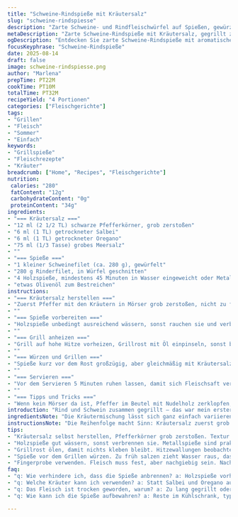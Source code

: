 ```yaml
---
title: "Schweine-Rindspieße mit Kräutersalz"
slug: "schweine-rindspiesse"
description: "Zarte Schweine- und Rindfleischwürfel auf Spießen, gewürzt mit einem groben Kräutersalz aus Salbei, Oregano und grobem Meersalz. Gegrillt auf hoher Hitze, um außen Röstaromen zu erzeugen, innen saftig rosa zu bleiben. Perfekt für Grillabende, mit Holzkohle oder Gasgrill einsetzbar. Holzspieße vor dem Grillen wässern, damit sie nicht verbrennen. Das Zusammenspiel der Kräuter verändert sich während des Grillvorgangs, rauchiger, intensiver Duft. Würzen unmittelbar vor dem Grillen, sonst zieht das Salz zu viel Flüssigkeit. Möglich und ratsam, mit Olivenöl zu bepinseln um Austrocknen zu vermeiden."
metaDescription: "Zarte Schweine-Rindspieße mit Kräutersalz, gegrillt zu perfektem Aroma und Saftigkeit - ideal für jeden Grillabend."
ogDescription: "Entdecken Sie zarte Schweine-Rindspieße mit aromatischem Kräutersalz. Ein Highlight für jeden Grillabend, einfach und lecker."
focusKeyphrase: "Schweine-Rindspieße"
date: 2025-08-14
draft: false
image: schweine-rindspiesse.png
author: "Marlena"
prepTime: PT22M
cookTime: PT10M
totalTime: PT32M
recipeYield: "4 Portionen"
categories: ["Fleischgerichte"]
tags:
- "Grillen"
- "Fleisch"
- "Sommer"
- "Einfach"
keywords:
- "Grillspieße"
- "Fleischrezepte"
- "Kräuter"
breadcrumb: ["Home", "Recipes", "Fleischgerichte"]
nutrition: 
 calories: "280"
 fatContent: "12g"
 carbohydrateContent: "0g"
 proteinContent: "34g"
ingredients:
- "=== Kräutersalz ==="
- "12 ml (2 1/2 TL) schwarze Pfefferkörner, grob zerstoßen"
- "6 ml (1 TL) getrockneter Salbei"
- "6 ml (1 TL) getrockneter Oregano"
- "75 ml (1/3 Tasse) grobes Meersalz"
- ""
- "=== Spieße ==="
- "1 kleiner Schweinefilet (ca. 280 g), gewürfelt"
- "280 g Rinderfilet, in Würfel geschnitten"
- "4 Holzspieße, mindestens 45 Minuten in Wasser eingeweicht oder Metallspieße"
- "etwas Olivenöl zum Bestreichen"
instructions:
- "=== Kräutersalz herstellen ==="
- "Zuerst Pfeffer mit den Kräutern in Mörser grob zerstoßen, nicht zu fein. Wichtig für die Textur und den Biss. Dann Meersalz dazugeben, alles locker vermischen, nicht pulverisieren. So behält es Knusprigkeit und verteilt sich beim Grillen besser. Beiseitestellen, damit die Aromen sich etwas verbinden. Ich habe mal experimentiert, zu früh gemischt, Salz zog zu viel Feuchtigkeit aus dem Fleisch während der Grillzeit."
- ""
- "=== Spieße vorbereiten ==="
- "Holzspieße unbedingt ausreichend wässern, sonst rauchen sie und verbrennen. Metallspieße sind praktischer, aber erzeugen weniger Aroma. Fleisch in ähnlich große Würfel schneiden für gleichmäßiges Garen. Abwechselnd Schwein und Rind aufspießen — so gibt's optisch Spiel und geschmacklichen Wechsel. Wer weniger Work will, kann auch nur Schwein nehmen."
- ""
- "=== Grill anheizen ==="
- "Grill auf hohe Hitze vorheizen, Grillrost mit Öl einpinseln, sonst bleibt Fleisch kleben. Hitzewallungen abwarten — wenn man die Hand knapp 5 Sekunden ohne Verbrennung darüberhalten kann, stimmt die Temperatur. Die intensiven Röstaromen geben den richtigen Kick."
- ""
- "=== Würzen und Grillen ==="
- "Spieße kurz vor dem Rost großzügig, aber gleichmäßig mit Kräutersalz bestreuen. Nicht zu früh salzen — das Salz zieht sonst Wasser aus dem Fleisch. Wer will, kann die Spieße zwischendurch mit etwas Olivenöl bestreichen, hält sie saftig und verleiht Glanz. Dann 4–5 Minuten von jeder Seite grillen. Es soll deutlich brutzeln, Flammen dürfen ruhig auflodern, aber nicht verbrennen. Rosa bleibt am besten, wenn man nicht zu lange drauf lässt. Fingerprobe: Fest, aber noch etwas nachgiebig. Wenn man zu oft wendet, geht Saft verloren und Fleisch wird zäh."
- ""
- "=== Servieren ==="
- "Vor dem Servieren 5 Minuten ruhen lassen, damit sich Fleischsaft verteilt. Dazu passen gegrilltes Gemüse oder rustikales Baguette. Reste können kalt als Salatspieße durchgehen, besser nicht zu lange aufbewahren."
- ""
- "=== Tipps und Tricks ==="
- "Wenn kein Mörser da ist, Pfeffer im Beutel mit Nudelholz zerklopfen; Kräuter lieber im Ganzen kaufen und selbst mahlen, gefriergetrocknete sind oft zu fein, verlieren Aroma. Statt Salbei und Oregano funktioniert auch Rosmarin plus Thymian gut, für jemanden, der es aromatisch-pikant mag. Meersalz kann durch Himalaya-Salz ersetzt werden, gibt minimale Geschmacks- und Optikänderung. In Eile: Außen Öl auftragen, dann Salz drauf – man bekommt auf jeden Fall Kruste. Denne, oft seht ihr, wie Profis beim Grillen nicht immer strikt auf Zeiten achten. Auge, Nase, Finger - die besten Werkzeuge."
introduction: "Rind und Schwein zusammen gegrillt – das war mein erster Ansatz mit aromatischem Kräutersalz. Durch grobes Meersalz, Salbei und Oregano bekommt das Ganze Struktur und viel Charakter. Schnelle Zubereitung, kaum Zutaten, aber viel handwerkliches Augenmerk. Auch wenn die Zeitangaben knapp wirken – die visuelle Beobachtung ist entscheidend, bis die äußere Kruste knusprig und der Kern zart rosa bleibt. Rost und Geräusch beim Grillen erzählen dir, wann’s Zeit für den Dreh ist. Holzspieße vorher einzulegen, ist keine Spielerei, sondern verhindert Flammeninferno. Die Mischung aus Schwein und Rind sorgt für Abwechslung, und wer sich auf diese Basis einlässt, merkt schnell, dass die Kombination an Grillaromen mehr hergibt, als man denkt. Mein kleiner Twist, Salbei statt Rosmarin und Oregano statt Thymian, hat dem Ganzen noch etwas mediterranen Drive gegeben. Fleisch unbedingt in gleich große Würfel schneiden, sonst garen die Spieße unterschiedlich durch. Dieses Prinzip erspart lange Diskussionen am Tisch, wenn eine Seite schon trocken und die andere noch roh ist. Ganz spannend ist auch, mit welchem Geräusch das Fleisch brät – das ist mein Signal, dass die Hitze optimal ist. Wer den Grill schnell ausmacht, verpasst die freigesetzten Aromen. Und: Würzen nach dem Aufspießen – erfahrungsgemäß verliert das Fleisch sonst zu viel Feuchtigkeit."
ingredientsNote: "Die Kräutermischung lässt sich ganz einfach variieren – frische Kräuter im Sommer funktionieren ebenso, sollten dann fein gehackt sein. Meersalz sorgt für die nötige Körnigkeit und einen saubereren Geschmack als Tafelsalz. Schwarze Pfefferkörner grob gemahlen bringen Biss und Intensität, fertiges Pulversalz wäre zu fein und verliert Aroma. Für eine fleischärmere Alternative funktionieren Hähnchenbrustwürfel auch gut, die Grillzeit verkürzt sich aber etwas. Holzspieße in genug Wasser einlegen, sonst reden wir von verbrannten Stäbchen und verbranntem Aroma. Metallspieße müssen geölt sein, um das Ankleben zu vermeiden. Beim Zuschneiden auf gleichgroße Würfel achten, sonst verbrennen kleine oder bleiben große roh. Eingemischtes Olivenöl oder ein leichter Marinadenansatz sind okay, allerdings bleibt die Textur am besten pur. Wer nicht grillen kann oder will, kann die Spieße in Pfanne oder Küchenofen rösten, Hitze aber so scharf wie möglich halten, damit Röstaromen entstehen."
instructionsNote: "Die Reihenfolge macht Sinn: Kräutersalz zuerst grob anrühren, damit sich die Aromen verbinden. Die Mörserarbeit darf ruhig sorgfältig sein, gewinnt die Mischung an Geschmack. Griffbereit halten, spätestens jetzt den Grill vorheizen, so spart man Zeit und Hitze geht nicht verloren. Das Einspießen ist simpel, aber grob solltet ihr darauf achten: fest, aber nicht zu gedrückt, sonst entweichen Säfte. Grillrost ölen unbedingt vorher, damit das Fleisch nicht kleben bleibt. Salzen erst nach dem Aufspießen, nie vorher. Beim Grillen 4-5 Minuten pro Seite, wenn sichtbar saftige Flecken auf der Oberseite erscheinen und die Kruste durch kleine Bläschen anfängt zu knistern, ist es Zeit zum Wenden. Nicht mehrmals wenden, sonst kracht die Kruste auseinander. Anschließend kurz ruhen lassen. Nasentest und Fingerdruck ergänzen die Zeitangabe. Richtig gemacht, bleibt das Fleisch saftig und aromatisch - das ist echtes Grillhandwerk, nicht bloß Zeitgeschrei."
tips:
- "Kräutersalz selbst herstellen, Pfefferkörner grob zerstoßen. Textur wichtig. Darauf achten, nicht pulverisieren, bleibt knackig. Meersalz lässt Aromen intensiver wirken."
- "Holzspieße gut wässern, sonst verbrennen sie. Metallspieße sind praktisch, aber geschmacklich schwächer. Gleich große Würfel schneiden, sorgt für gleichmäßiges Garen. Abwechslungsreiche Mischung ist ansprechend."
- "Grillrost ölen, damit nichts kleben bleibt. Hitzewallungen beobachten. Wenn man 5 Sekunden Hand darüberhalten kann, ist es bereit. Intensive Röstaromen sind der Schlüssel."
- "Spieße vor dem Grillen würzen. Zu früh salzen zieht Wasser raus, das führt zu Trockenheit. Olivenöl hilft, macht glänzend und saftig. Nicht zu oft wenden."
- "Fingerprobe verwenden. Fleisch muss fest, aber nachgiebig sein. Nach dem Grillen 5 Minuten ruhen lassen. Das schließt die Säfte ein, verhindert trockene Stücke."
faq:
- "q: Wie verhindere ich, dass die Spieße anbrennen? a: Holzspieße vorher wässern. Mindestens 45 Minuten in Wasser. Überprüfen, ob sie dampfen oder rauchen."
- "q: Welche Kräuter kann ich verwenden? a: Statt Salbei und Oregano auch Rosmarin oder Thymian nehmen. Frische Kräuter bringen mehr Geschmack. Wurst je nach Vorliebe variieren."
- "q: Das Fleisch ist trocken geworden, warum? a: Zu lang gegrillt oder zu früh gesalzen. Das zieht Feuchtigkeit. Wichtig: Gleich große Würfel schneiden, damit alle gleich durchgaren."
- "q: Wie kann ich die Spieße aufbewahren? a: Reste im Kühlschrank, typische 2-3 Tage. Nicht zu lange liegen lassen, Geschmack geht verloren. Kalte Spieße als Salat oder Snack nutzen."

---
```

